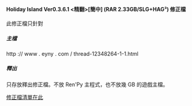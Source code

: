 #### Holiday Island Ver0.3.6.1 &lt;精翻>[簡中] (RAR 2.33GB/SLG+HAG³) 修正檔
此修正檔只針對

##### 主檔

http :// www . eyny . com / thread-12348264-1-1.html

##### 釋出

只存放釋出修正檔。不放 Ren'Py 主程式，也不放幾 GB 的遊戲主檔。

[修正檔清單在此](https://github.com/rangerx-eyny/a_________9-eyny-HIsland-0.3.6.1/releases)
